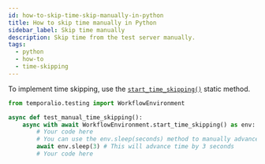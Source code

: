 ```yaml
---
id: how-to-skip-time-skip-manually-in-python
title: How to skip time manually in Python
sidebar_label: Skip time manually
description: Skip time from the test server manually.
tags:
  - python
  - how-to
  - time-skipping
---
```


To implement time skipping, use the [`start_time_skipping()`](https://python.temporal.io/temporalio.testing.WorkflowEnvironment.html#start_time_skipping) static method.

```python
from temporalio.testing import WorkflowEnvironment

async def test_manual_time_skipping():
    async with await WorkflowEnvironment.start_time_skipping() as env:
        # Your code here
        # You can use the env.sleep(seconds) method to manually advance time
        await env.sleep(3) # This will advance time by 3 seconds
        # Your code here
```
